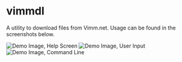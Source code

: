 # vimmdl

A utility to download files from Vimm.net.
Usage can be found in the screenshots below.

![Demo Image, Help Screen](http://i.imgur.com/qvQYFPC.jpg)
![Demo Image, User Input](http://i.imgur.com/uUEG0JP.jpg)
![Demo Image, Command Line](http://i.imgur.com/uRGF4qd.jpg)